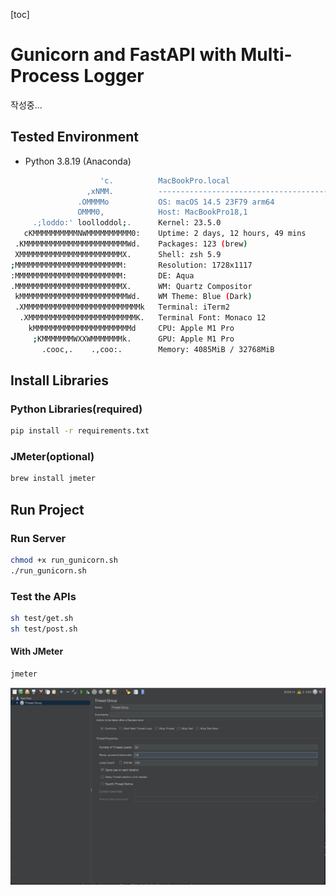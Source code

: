 [toc]

# Gunicorn and FastAPI with Multi-Process Logger

작성중...

## Tested Environment

- Python 3.8.19 (Anaconda)

```bash
                    'c.          MacBookPro.local
                 ,xNMM.          --------------------------------------------
               .OMMMMo           OS: macOS 14.5 23F79 arm64
               OMMM0,            Host: MacBookPro18,1
     .;loddo:' loolloddol;.      Kernel: 23.5.0
   cKMMMMMMMMMMNWMMMMMMMMMM0:    Uptime: 2 days, 12 hours, 49 mins
 .KMMMMMMMMMMMMMMMMMMMMMMMWd.    Packages: 123 (brew)
 XMMMMMMMMMMMMMMMMMMMMMMMX.      Shell: zsh 5.9
;MMMMMMMMMMMMMMMMMMMMMMMM:       Resolution: 1728x1117
:MMMMMMMMMMMMMMMMMMMMMMMM:       DE: Aqua
.MMMMMMMMMMMMMMMMMMMMMMMMX.      WM: Quartz Compositor
 kMMMMMMMMMMMMMMMMMMMMMMMMWd.    WM Theme: Blue (Dark)
 .XMMMMMMMMMMMMMMMMMMMMMMMMMMk   Terminal: iTerm2
  .XMMMMMMMMMMMMMMMMMMMMMMMMK.   Terminal Font: Monaco 12
    kMMMMMMMMMMMMMMMMMMMMMMd     CPU: Apple M1 Pro
     ;KMMMMMMMWXXWMMMMMMMk.      GPU: Apple M1 Pro
       .cooc,.    .,coo:.        Memory: 4085MiB / 32768MiB

```

## Install Libraries

### Python Libraries(required)

```bash
pip install -r requirements.txt
```

### JMeter(optional)

```bash
brew install jmeter
```

## Run Project

### Run Server

```bash
chmod +x run_gunicorn.sh
./run_gunicorn.sh
```

### Test the APIs

```bash
sh test/get.sh
sh test/post.sh
```

#### With JMeter

```bash
jmeter
```

![jmeter_image](assets/image.png)
